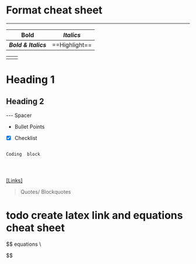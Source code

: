 # Format cheat sheet
---

 | **Bold** | *Italics* |
 | -------- | -------- |
 | ***Bold & Italics*** | ==Highlight== |

 |  |  |
 | ---- | ----- |
 |      |       |
# Heading 1

## Heading 2

--- Spacer  

- Bullet Points

- [x] Checklist

```Coding Blocks

Coding  block




```

[[Links]](Sources)

> Quotes/ Blockquotes

# todo create latex link and equations cheat sheet

$$ equations
\\

$$